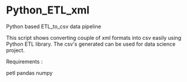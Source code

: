 # Python_ETL_xml
Python based ETL_to_csv data pipeline

This script shows converting couple of xml formats into csv easily using Python ETL library. The csv's generated can be used for data science project.

Requirements :

petl
pandas
numpy
